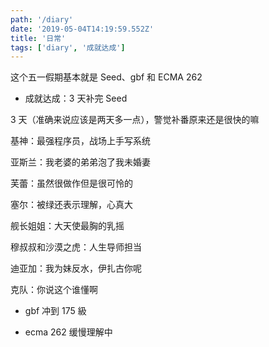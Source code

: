```yaml
---
path: '/diary'
date: '2019-05-04T14:19:59.552Z'
title: '日常'
tags: ['diary', '成就达成']
---
```


这个五一假期基本就是 Seed、gbf 和 ECMA 262

- 成就达成：3 天补完 Seed

3 天（准确来说应该是两天多一点），警觉补番原来还是很快的嘛

基神：最强程序员，战场上手写系统

亚斯兰：我老婆的弟弟泡了我未婚妻

芙蕾：虽然很做作但是很可怜的

塞尔：被绿还表示理解，心真大

舰长姐姐：大天使最胸的乳摇

穆叔叔和沙漠之虎：人生导师担当

迪亚加：我为妹反水，伊扎古你呢

克队：你说这个谁懂啊

- gbf 冲到 175 級

- ecma 262 缓慢理解中
